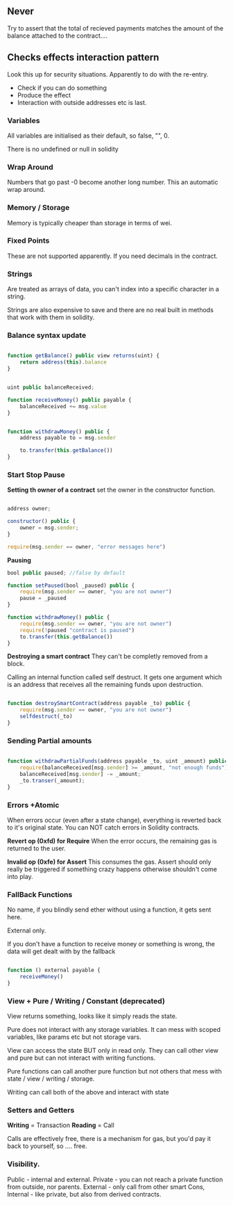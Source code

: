 ## Never

Try to assert that the total of recieved payments matches the amount of the balance attached to the contract....

## Checks effects interaction pattern

Look this up for security situations. Apparently to do with the re-entry.

- Check if you can do something
- Produce the effect
- Interaction with outside addresses etc is last.

### Variables

All variables are initialised as their default, so false, "", 0.

There is no undefined or null in solidity

### Wrap Around

Numbers that go past -0 become another long number. This an automatic wrap around.

### Memory / Storage

Memory is typically cheaper than storage in terms of wei.

### Fixed Points

These are not supported apparently. If you need decimals in the contract.

### Strings

Are treated as arrays of data, you can't index into a specific character in a string.

Strings are also expensive to save and there are no real built in methods that work with them in solidity.

### Balance syntax update

```js

function getBalance() public view returns(uint) {
    return address(this).balance
}

```

```js

uint public balanceReceived;

function receiveMoney() public payable {
    balanceReceived += msg.value
}

```

```js

function withdrawMoney() public {
    address payable to = msg.sender

    to.transfer(this.getBalance())
}

```

### Start Stop Pause

**Setting th owner of a contract**
set the owner in the constructor function.

```js

address owner;

constructor() public {
    owner = msg.sender;
}

require(msg.sender == owner, "error messages here")
```

**Pausing**

```js
bool public paused; //false by default

function setPaused(bool _paused) public {
    require(msg.sender == owner, "you are not owner")
    pause = _paused
}

function withdrawMoney() public {
    require(msg.sender == owner, "you are not owner")
    require(!paused "contract is paused")
    to.transfer(this.getBalance())
}
```

**Destroying a smart contract**
They can't be completly removed from a block.

Calling an internal function called self destruct. It gets one argument which is an address that receives all the remaining funds upon destruction.

```js

function destroySmartContract(address payable _to) public {
    require(msg.sender == owner, "you are not owner")
    selfdestruct(_to)
}

```

### Sending Partial amounts

```js

function withdrawPartialFunds(address payable _to, uint _amount) public {
    require(balanceReceived[msg.sender] >= _amount, "not enough funds");
    balanceReceived[msg.sender] -= _amount;
    _to.transer(_amount);
}

```

### Errors +Atomic

When errors occur (even after a state change), everything is reverted back to it's original state. You can NOT catch errors in Solidity contracts.

**Revert op (0xfd) for Require**
When the error occurs, the remaining gas is returned to the user.

**Invalid op (0xfe) for Assert**
This consumes the gas. Assert should only really be triggered if something crazy happens otherwise shouldn't come into play.

### FallBack Functions

No name, if you blindly send ether without using a function, it gets sent here.

External only.

If you don't have a function to receive money or something is wrong, the data will get dealt with by the fallback

```js

function () external payable {
    receiveMoney()
}

```

### View + Pure / Writing / Constant (deprecated)

View returns something, looks like it simply reads the state.

Pure does not interact with any storage variables. It can mess with scoped variables, like params etc but not storage vars.

View can access the state BUT only in read only. They can call other view and pure but can not interact with writing functions.

Pure functions can call another pure function but not others that mess with state / view / writing / storage.

Writing can call both of the above and interact with state

### Setters and Getters

**Writing** = Transaction
**Reading** = Call

Calls are effectively free, there is a mechanism for gas, but you'd pay it back to yourself, so .... free.

### Visibility.

Public - internal and external.
Private - you can not reach a private function from outside, nor parents.
External - only call from other smart Cons,
Internal - like private, but also from derived contracts.
